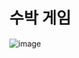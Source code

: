 # 수박 게임  
![image](https://github.com/wjdtngus9536/suika-game/assets/108653304/75ea8e79-a536-4eda-b253-4f5ba055625f)

